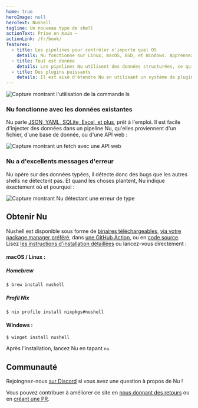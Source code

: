 ```yaml
---
home: true
heroImage: null
heroText: Nushell
tagline: Un nouveau type de shell
actionText: Prise en main →
actionLink: /fr/book/
features:
  - title: Les pipelines pour contrôler n'importe quel OS
    details: Nu fonctionne sur Linux, macOS, BSD, et Windows. Apprennez-le une fois, utilisez le partout après.
  - title: Tout est donnée
    details: Les pipelines Nu utilisent des données structurées, ce qui vous permet de sélectionner, filtrer et trier de la même manière à chaque fois. Arrêtez de parser des chaînes de caractères et commencez à résoudre des problèmes.
  - title: Des plugins puissants
    details: Il est aisé d'étendre Nu en utilisant un système de plugin puissant.
---
```


<img src="https://www.nushell.sh/frontpage/ls-example.png" alt="Capture montrant l'utilisation de la commande ls" class="hero"/>

### Nu fonctionne avec les données existantes

Nu parle [JSON, YAML, SQLite, Excel, et plus](/book/loading_data.html), prêt à l'emploi. Il est facile d'injecter des données dans un pipeline Nu, qu'elles proviennent d'un fichier, d'une base de donnée, ou d'une API web :

<img src="https://www.nushell.sh/frontpage/fetch-example.png" alt="Capture montrant un fetch avec une API web" class="hero"/>

### Nu a d'excellents messages d'erreur

Nu opère sur des données typées, il détecte donc des bugs que les autres shells ne détectent pas. Et quand les choses plantent, Nu indique éxactement où et pourquoi :

<img src="https://www.nushell.sh/frontpage/miette-example.png" alt="Capture montrant Nu détectant une erreur de type" class="hero"/>

## Obtenir Nu

Nushell est disponible sous forme de [binaires téléchargeables](https://github.com/nushell/nushell/releases), [via votre package manager préféré](https://repology.org/project/nushell/versions), dans [une GitHub Action](https://github.com/marketplace/actions/setup-nu), ou en [code source](https://github.com/nushell/nushell). Lisez [les instructions d'installation détaillées](/fr/book/installation.html) ou lancez-vous directement :

#### macOS / Linux :

##### Homebrew

```shell
$ brew install nushell
```

##### Profil Nix

```shell
$ nix profile install nixpkgs#nushell
```

#### Windows :

```shell
$ winget install nushell
```

Après l'installation, lancez Nu en tapant `nu`.

## Communauté

Rejoingnez-nous [sur Discord](https://discord.gg/NtAbbGn) si vous avez une question à propos de Nu !

Vous pouvez contribuer à améliorer ce site en [nous donnant des retours](https://github.com/nushell/nushell.github.io/issues) ou en [créant une PR](https://github.com/nushell/nushell.github.io/pulls).
